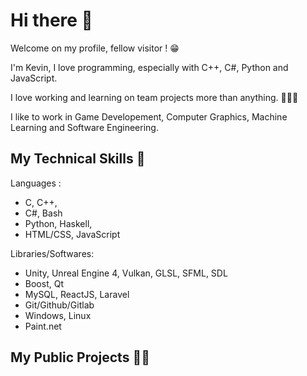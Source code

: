 # Hi there 👋

Welcome on my profile, fellow visitor ! 😁

I'm Kevin, I love programming, especially with C++, C#, Python and JavaScript.

I love working and learning on team projects more than anything. :people_holding_hands:

I like to work in Game Developement, Computer Graphics, Machine Learning and Software Engineering. 

## My Technical Skills 🔧

Languages :
* C, C++,
* C#, Bash
* Python, Haskell,
* HTML/CSS, JavaScript

Libraries/Softwares:
* Unity, Unreal Engine 4, Vulkan, GLSL, SFML, SDL
* Boost, Qt
* MySQL, ReactJS, Laravel
* Git/Github/Gitlab
* Windows, Linux
* Paint.net

<!--
**kevinpruvost/kevinpruvost** is a ✨ _special_ ✨ repository because its `README.md` (this file) appears on your GitHub profile.

Here are some ideas to get you started:

- 🔭 I’m currently working on ...
- 🌱 I’m currently learning ...
- 👯 I’m looking to collaborate on ...
- 🤔 I’m looking for help with ...
- 💬 Ask me about ...
- 📫 How to reach me: ...
- 😄 Pronouns: ...
- ⚡ Fun fact: ...
-->

## My Public Projects :man_technologist:

